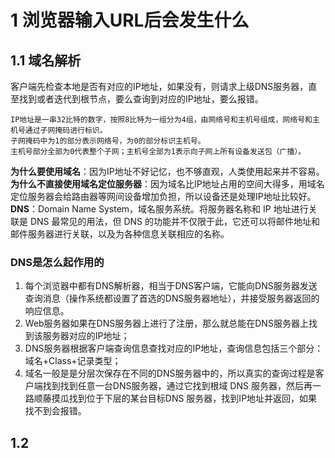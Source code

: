 # 1 浏览器输入URL后会发生什么
## 1.1 域名解析
客户端先检查本地是否有对应的IP地址，如果没有，则请求上级DNS服务器，直至找到或者迭代到根节点，要么查询到对应的IP地址，要么报错。  
```
IP地址是一串32比特的数字，按照8比特为一组分为4组，由网络号和主机号组成，网络号和主机号通过子网掩码进行标识。  
子网掩码中为1的部分表示网络号，为0的部分标识主机号。  
主机号部分全部为0代表整个子网；主机号全部为1表示向子网上所有设备发送包（广播）。  
```
  
**为什么要使用域名**：因为IP地址不好记忆，也不够直观，人类使用起来并不容易。  
**为什么不直接使用域名定位服务器**：因为域名比IP地址占用的空间大得多，用域名定位服务器会给路由器等网间设备增加负担，所以设备还是处理IP地址比较好。  
**DNS**：Domain Name System，域名服务系统。将服务器名称和 IP 地址进行关联是 DNS 最常见的用法，但 DNS 的功能并不仅限于此，它还可以将邮件地址和邮件服务器进行关联，以及为各种信息关联相应的名称。  

### DNS是怎么起作用的
1. 每个浏览器中都有DNS解析器，相当于DNS客户端，它能向DNS服务器发送查询消息（操作系统都设置了首选的DNS服务器地址），并接受服务器返回的响应信息。  
2. Web服务器如果在DNS服务器上进行了注册，那么就总能在DNS服务器上找到该服务器对应的IP地址；  
3. DNS服务器根据客户端查询信息查找对应的IP地址，查询信息包括三个部分：域名+Class+记录类型；  
4. 域名一般是是分层次保存在不同的DNS服务器中的，所以真实的查询过程是客户端找到找到任意一台DNS服务器，通过它找到根域 DNS 服务器，然后再一路顺藤摸瓜找到位于下层的某台目标DNS 服务器，找到IP地址并返回，如果找不到会报错。  


## 1.2 
